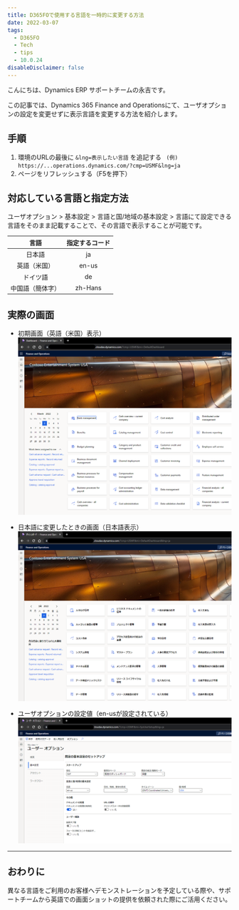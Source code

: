 ```yaml
---
title: D365FOで使用する言語を一時的に変更する方法
date: 2022-03-07
tags:
  - D365FO
  - Tech
  - tips
  - 10.0.24
disableDisclaimer: false
---
```


こんにちは、Dynamics ERP サポートチームの永吉です。

この記事では、Dynamics 365 Finance and Operationsにて、ユーザオプションの設定を変更せずに表示言語を変更する方法を紹介します。
<!-- more -->

## 手順
1. 環境のURLの最後に `&lng=表示したい言語` を追記する
` (例) https://...operations.dynamics.com/?cmp=USMF&lng=ja`
2. ページをリフレッシュする（F5を押下）

## 対応している言語と指定方法
ユーザオプション > 基本設定 > 言語と国/地域の基本設定 > 言語にて設定できる言語をそのまま記載することで、その言語で表示することが可能です。

|言語|指定するコード|
|:-:|:-:|
|日本語|ja|
|英語（米国）|en-us|
|ドイツ語|de|
|中国語（簡体字）|zh-Hans|

## 実際の画面
 - 初期画面（英語（米国）表示）
 ![](./temporary-change-language-d365fo/d365fo-en-us.png)

 - 日本語に変更したときの画面（日本語表示）
 ![](./temporary-change-language-d365fo/d365fo-ja.png)

 - ユーザオプションの設定値（en-usが設定されている）
 ![](./temporary-change-language-d365fo/d365fo-user-option.png)

---
## おわりに  

異なる言語をご利用のお客様へデモンストレーションを予定している際や、サポートチームから英語での画面ショットの提供を依頼された際にご活用ください。
